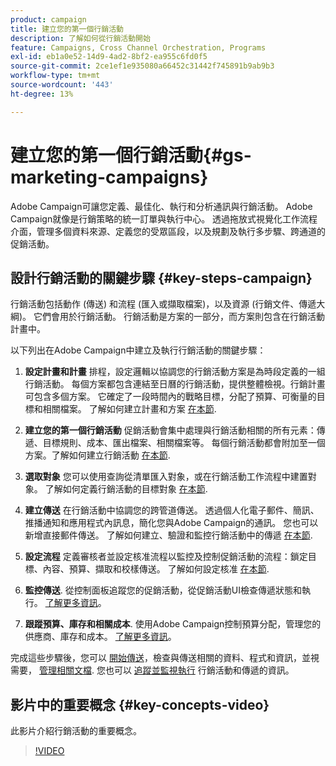 ```yaml
---
product: campaign
title: 建立您的第一個行銷活動
description: 了解如何從行銷活動開始
feature: Campaigns, Cross Channel Orchestration, Programs
exl-id: eb1a0e52-14d9-4ad2-8bf2-ea955c6fd0f5
source-git-commit: 2ce1ef1e935080a66452c31442f745891b9ab9b3
workflow-type: tm+mt
source-wordcount: '443'
ht-degree: 13%

---
```


# 建立您的第一個行銷活動{#gs-marketing-campaigns}

Adobe Campaign可讓您定義、最佳化、執行和分析通訊與行銷活動。 Adobe Campaign就像是行銷策略的統一訂單與執行中心。 透過拖放式視覺化工作流程介面，管理多個資料來源、定義您的受眾區段，以及規劃及執行多步驟、跨通道的促銷活動。


<!--In addition, the **Marketing Resource Management (MRM)** module lets you control marketing actions in a collaborative mode by providing complete management and real-time tracking of the tasks, budgets and marketing resources involved. The Marketing Resource Management lets you optimize and regulate the management of internal and external processes, resources and marketing campaigns, as well as third party relations (agencies, printers, etc.). For more on this, refer to [this section](about-marketing-resource-management.md).

>[!NOTE]
>
>Capabilities related to population targeting, message personalization and message delivery on the various channels are detailed in [this section](../../delivery/using/steps-about-delivery-creation-steps.md).-->


## 設計行銷活動的關鍵步驟 {#key-steps-campaign}

行銷活動包括動作 (傳送) 和流程 (匯入或擷取檔案)，以及資源 (行銷文件、傳遞大綱)。 它們會用於行銷活動。 行銷活動是方案的一部分，而方案則包含在行銷活動計畫中。

以下列出在Adobe Campaign中建立及執行行銷活動的關鍵步驟：

1. **設定計畫和計畫** 排程，設定邏輯以協調您的行銷活動方案是為時段定義的一組行銷活動。 每個方案都包含連結至日曆的行銷活動，提供整體檢視。行銷計畫可包含多個方案。 它確定了一段時間內的戰略目標，分配了預算、可衡量的目標和相關檔案。 了解如何建立計畫和方案 [在本節](marketing-campaign-create.md#create-plan-and-program).

1. **建立您的第一個行銷活動**
促銷活動會集中處理與行銷活動相關的所有元素：傳遞、目標規則、成本、匯出檔案、相關檔案等。 每個行銷活動都會附加至一個方案。了解如何建立行銷活動 [在本節](marketing-campaign-create.md#create-a-campaign).

1. **選取對象**
您可以使用查詢從清單匯入對象，或在行銷活動工作流程中建置對象。 了解如何定義行銷活動的目標對象 [在本節](marketing-campaign-target.md#select-the-target-population).

1. **建立傳送**
在行銷活動中協調您的跨管道傳送。 透過個人化電子郵件、簡訊、推播通知和應用程式內訊息，簡化您與Adobe Campaign的通訊。 您也可以新增直接郵件傳送。 了解如何建立、驗證和監控行銷活動中的傳遞 [在本節](marketing-campaign-deliveries.md).

1. **設定流程**
定義審核者並設定核准流程以監控及控制促銷活動的流程：鎖定目標、內容、預算、擷取和校樣傳送。 了解如何設定核准 [在本節](marketing-campaign-approval.md).

1. **監控傳送**.
從控制面板追蹤您的促銷活動，從促銷活動UI檢查傳遞狀態和執行。 [了解更多資訊](marketing-campaign-monitoring.md)。

1. **跟蹤預算、庫存和相關成本**.
使用Adobe Campaign控制預算分配，管理您的供應商、庫存和成本。 [了解更多資訊](providers--stocks-and-budgets.md#create-service-providers-and-their-cost-structures)。

完成這些步驟後，您可以 [開始傳送](marketing-campaign-deliveries.md#start-a-delivery)，檢查與傳送相關的資料、程式和資訊，並視需要， [管理相關文檔](marketing-campaign-deliveries.md#manage-associated-documents). 您也可以 [追蹤並監視執行](marketing-campaign-monitoring.md) 行銷活動和傳遞的資訊。


## 影片中的重要概念 {#key-concepts-video}

此影片介紹行銷活動的重要概念。

>[!VIDEO](https://video.tv.adobe.com/v/35131?quality=12)
